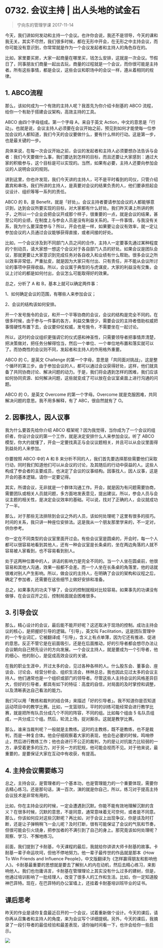 # 0732. 会议主持 | 出人头地的试金石
> 宁向东的管理学课
2017-11-14

今天，我们讲如何发动和主持一个会议。也许你会说，我还不是领导，今天的课和我无关。其实不尽然，我们很多时候，都在无形中开会，在无形之中主持会议，而你可能没有意识到，你常常就是作为一个会议发起者和主持人的角色存在的。

比如，家里要买房，大家一起商量在哪里买，钱怎么安排，这就是一次会议。节假日了，同事朋友们商量一起出去玩，商量的过程就是一个会议，而你很可能是主持者。所有这些事情，都是会议，这些会议和职场中的会议一样，遵从着相同的规律。

## 1. ABCO流程
那么，该如何成为一个有效的主持人呢？我首先为你介绍卡耐基的 ABCO 流程，给你一个有助于搭建会议架构，高效主持的工具。

ABCO 由四个字母组成。第一个字母 A，来自于英文 Action，中文的意思是「行动」。也就是说，会议主持人必须要在会议开始之前，预见到如何才能使每一位参加会议的人都知道，我们今天的会议要做什么，要有什么样的行动。这是第一步，也是最关键的一步。

具体来说，在每一次会议开始之前，会议的发起者和主持人必须要想办法告诉与会者：我们今天要做什么事，我们要达到怎样的目标，而且还要让大家感到：通过大家的积极参与，这个目标是可以实现的。当然，如果有必要，主持人还要向参加会议的人说明会议的规则。

讲到这里，你也许发现，我们今天讲的主持人，可不是平时看到的司仪，只管介绍嘉宾和串场，我们所讲的主持人，是真要对会议的结果负责的人，他们要承担起会议设计、组织等等一系列的责任。

ABCO 的 B，是 Benefit，就是「好处」。会议主持者要请参加会议的人都能够意识到，达到会议所要实现的目标，对大家都有什么好处。我们昨天课上所讲的例子，之所以一个企业会把会议开成那个样子，很重要的一点，就是会议的结果，甚至公司的业绩，在制度上与参会人员是没有利益关系的。干一件事情，与我没有关系，我为什么要深度参与？所以，开会也是一样，如果要让会议有效率，就一定让参加会议的人员通过会议能够获得直接，或者间接的好处。

比如，一个会议涉及到不同部门人员之间的合作，主持人一定要事先通过某种程度的个别动员，请大家想一想这个会议对于各自部门人员的好处。如果会议是团队会议，那就更要让大家意识到完成任务对各自收入和业绩有什么帮助。很多会议之所以效率非常低，严重扯皮，就是因为大家只有付出、只有责任，并不能从会议所讨论的事项中获得收益。所以，会议属于典型的与虎谋皮，大家的利益没有交集，会议上讨论的都是如何付出，会议怎么可能取得好的效果。

总之，分析了 A 和 B，基本上就可以确定两件事：

1、如何确定会议的范围，有哪些人来参加会议；

2、会议的结构该如何安排。

开一个发号施令的会议，和开一个平等协商的会议，会议的结构是完全不同的。在很多时候，由于参与一件事的各方，利益交集很少，需要会议的主持者借助权威把事情硬性布置下去，会议要仰仗权威，发号施令，不需要坐在一起讨论。

所以，这时的会议组织更强调它的仪式感和神圣性，只需要领导者把事情弄清楚，把决策做对，把任务分解得恰当，然后一个单位、一个单位地布置和落实就可以了。而协商性的会议则不同，发起者和主持人的作用格外重要。

ABCO 的 C，是英文 Challenge 的第一个字母，意思是「共同面对挑战」，这是整个循环的第三步。由于参加会议的人，都可以通过会议获得好处，这样，他们就具备了共同协商讨论、解决问题的动力。于是，我们将会遇到怎样的困难，我们应该如何协同资源、如何解决问题，这些就变成了可以放在会议室桌面上进行沟通的问题。

ABCO 的 O，是英文 Overcome 的第一个字母。Overcome 就是克服困难，共同解决问题的意思。我不用多解释，有了 ABC，很自然就有了 O。

## 2. 因事找人，因人议事
我为什么要首先给你介绍 ABCO 框架呢？因为我觉得，当你成为了一个会议的组织者，你设计会议的第一个工作，就是决定安排什么人来参加会议。听了 ABCO 模型，你大约就懂了，开会一定要找真正与会议议题相关，并且可以从会议里面得到益处的人来参加。

你要按照 ABCO 中的 A 和 B 来分析不同的人，我们首先要选择那些需要他们采取行动，同时我们知道他们可以从会议的讨论，及其随后的行动中获益的人。这些人构成了参会者的主要成员，也决定了会议的议事结构。因事找人，因人议事，这是开会的基本逻辑，请你一定要记得。

其实，所谓会议，无非就是一个群体沟通工作。开会，就是因为有问题需要协商，需要团队或相关人员就问题，多方面地发表意见，提出建议。所以，参会人员与会议主题的相关性，是决定会议效率的基础。可以说，找对了正确的人，会议就成功了一半。

那么，对于那些无法排除到会议之外的人员，该如何处理呢？这里有很多的技巧。时间的关系，我只讲一种座位安排法。这是我从一个朋友那里学来的，不一定对，供你参考。

你一定在不同类型的会议室里面开过会。有些会议室是圆桌的，开会时，每一个人都可以很容易地看到其他人，还有一种会议室是长条桌的，坐在两边角落的人就不容易被人家看到，也不容易看到别人。

处于这两种位置中的人，讲话的影响力是完全不同的。当一个人坐在圆桌前，他很容易和其他人沟通，效果一般都不会差。而一个人坐在长条桌的角落里，他的话就很难对别人产生影响。所以，做会议的主持人，在明确了会议的架构和议程之后，确定了参加者，还需要在这些细节上做好安排和准备。

总之，如果事先的功夫下够了，会议的控制就相对比较容易。如果事先的功课没有做够，在会议召开之后，控制局面就会困难很多。

## 3. 引导会议
那么，精心设计的会议，最后能不能开好呢？这还取决于现场的控制。成功主持会议的核心，是把握好引导的逻辑。「引导」，英文叫 Facilitation，这是团队管理中的一个专业词汇，它被翻译成「引导」，含义上有点单薄，因为它还有推进、促进的意思。反正不管它是在前面吸引，还是在后面推动，好的引导者都会想尽办法让会议朝向自己预先设计的方向发展。一个会议主持人，就是要成为一个引导者，他的细心、他的耐心，是促成高效会议的关键。

在我的职业生涯中，开过太多的会，见过各种各样的人。什么股东会、董事会、座谈会、讨论会、经营分析会、组织生活会，林林总总，我也因此见过太多的会议主持人。他们通常也是一个组织或部门的领导者。尽管这些人主持会议的风格差异巨大，但好的引导者，都具有如下的特征：高度的自信，对局面的及时掌控和调整，以及清晰表达自己看法的能力。

我们可以用「教练和裁判的结合体」来描述「好的引导者」。我不知道你是否知道运动项目中的教学比赛。比如，一支篮球队，平时的训练可能经常会进行教学比赛，就是把所有队员分成几个不同的阵容，不同的组。比如每个组由 5 名队员组成，一共分成三个组。然后，轮流上场，捉对厮杀。这就是教学比赛。

那么，谁来当裁判呢？一般就是主教练。这时的主教练，既不是教练，也不是裁判，而是一种复合体。他会仔细观察着大家的表现，他会在必要的时候，鸣哨停止，然后进行教练工作；他也会进行不公正的裁判，为的是让对抗能力比较弱的一方，承受着更多的压力，对于另一方的犯规，他可能会视而不见。对于他来说，最重要的，是要保证大家在互动中有收获，有提高。

## 4. 主持会议需要练习
总之，主持会议，是管理者的一个基本功，也是管理能力的一个重要体现，需要你去精心练习。还是那句话，演一百次，演的就是你自己，所以，练习对于提高主持会议技术是非常有用的。

比如，你在主持会议的时候，一定会遭遇到沉默。你能不能有效地理解沉默的含义？在很多时候，沉默的意思，不是同意，通常意味着无可奈何，或者是不同意。那么，你该如何应对这些沉默呢？再比如，对于会议上出现争议，你是该及时打断，还是让子弹稍稍飞一会儿呢？及时打断，很有可能保证了会议的气氛和节奏，但很可能会引火烧身，把参加者的不满引到了自己的身上。那究竟该如何处理呢？观察、学习、不懈地练习。

前面，我们提到了卡耐基，今天课程的最后，我就给你讲讲大师卡耐基的故事。卡耐基一辈子命运坎坷，但他不停地努力。他一辈子最传世的作品就是那本《How To Win Friends and Influence People》，中文版翻译为《怎样赢得朋友和影响他人》。卡耐基最重要的思想就是要去了解别人的内在动机，然后去精心练习，来影响他人。我们也勿庸讳言，卡耐基在管理理论上其实没有什么过多的建树，但是，他通过培训影响了一批经理人，改变了很多人的工作和生活。比如，你一定知道股神巴菲特。现在，在巴菲特的办公室墙上，还挂着卡耐基培训班毕业的证书。

## 课后思考
昨天的作业是请你复盘最近召开的一个会议，试着重新做个设计。今天的课后，请你再从召集者和主持人的角度，来为会议写个详细提纲。另外，今天的课后，我摘录了一段引导者的最佳经验和最差表现，请你抽时间看一下，也许会给你一些启示。

![](https://raw.githubusercontent.com/dalong0514/selfstudy/master/图片链接/宁向东/2019043.jpg)

